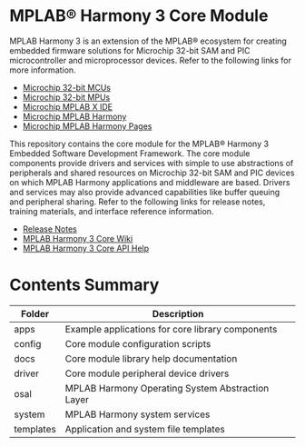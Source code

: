 # MPLAB® Harmony 3 Core Module

MPLAB Harmony 3 is an extension of the MPLAB® ecosystem for creating
embedded firmware solutions for Microchip 32-bit SAM and PIC microcontroller
and microprocessor devices.  Refer to the following links for more information.
 - [Microchip 32-bit MCUs](https://www.microchip.com/design-centers/32-bit)
 - [Microchip 32-bit MPUs](https://www.microchip.com/design-centers/32-bit-mpus)
 - [Microchip MPLAB X IDE](https://www.microchip.com/mplab/mplab-x-ide)
 - [Microchip MPLAB Harmony](https://www.microchip.com/mplab/mplab-harmony)
 - [Microchip MPLAB Harmony Pages](https://microchip-mplab-harmony.github.io/)

This repository contains the core module for the MPLAB® Harmony 3 Embedded
Software Development Framework.  The core module components provide drivers
and services with simple to use abstractions of peripherals and shared
resources on Microchip 32-bit SAM and PIC devices on which MPLAB Harmony
applications and middleware are based.  Drivers and services may also provide
advanced capabilities like buffer queuing and peripheral sharing.  Refer to
the following links for release notes, training materials, and interface
reference information.
 - [Release Notes](./release_notes.md)
 - [MPLAB Harmony 3 Core Wiki](https://github.com/Microchip-MPLAB-Harmony/core/wiki)
 - [MPLAB Harmony 3 Core API Help](https://microchip-mplab-harmony.github.io/core)

# Contents Summary

| Folder    | Description                                                |
|-----------|------------------------------------------------------------|
| apps      | Example applications for core library components           |
| config    | Core module configuration scripts                          |
| docs      | Core module library help documentation                     |
| driver    | Core module peripheral device drivers                      |
| osal      | MPLAB Harmony Operating System Abstraction Layer           |
| system    | MPLAB Harmony system services                              |
| templates | Application and system file templates                      |
